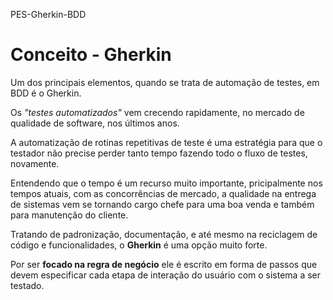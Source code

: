 PES-Gherkin-BDD

# Conceito - Gherkin

Um dos principais elementos, quando se trata de automação de testes, em BDD é o Gherkin.

Os *"testes automatizados"* vem crecendo rapidamente, no mercado de qualidade de software, nos últimos anos.

A automatização de rotinas repetitivas de teste é uma estratégia para que o testador não precise perder tanto tempo fazendo todo o fluxo de testes, novamente.

Entendendo que o tempo é um recurso muito importante, pricipalmente nos tempos atuais, com as concorrências de mercado, a qualidade na entrega de sistemas vem se tornando cargo chefe para uma boa venda e também para manutenção do cliente.

Tratando de padronização, documentação, e até mesmo na reciclagem de código e funcionalidades, o **Gherkin** é uma opção muito forte. 

Por ser **focado na regra de negócio** ele é escrito em forma de passos que devem especificar cada etapa de interação do usuário com o sistema a ser testado.